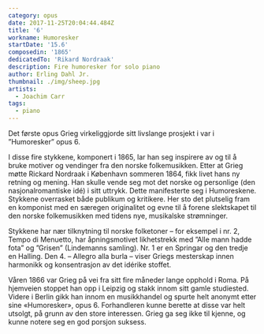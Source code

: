 ```yaml
---
category: opus
date: 2017-11-25T20:04:44.484Z
title: '6'
workname: Humoresker
startDate: '15.6'
composedin: '1865'
dedicatedTo: 'Rikard Nordraak'
description: Fire humoresker for solo piano
author: Erling Dahl Jr.
thumbnail: ./img/sheep.jpg
artists:
  - Joachim Carr
tags:
  - piano
---
```

Det første opus Grieg virkeliggjorde sitt livslange prosjekt i var i ”Humoresker”  opus 6.

I disse fire stykkene, komponert i 1865, lar han seg inspirere av og til å bruke motiver og vendinger fra den norske folkemusikken. Etter at Grieg møtte Rickard Nordraak i København sommeren 1864, fikk livet hans ny retning og mening. Han skulle vende seg mot det norske og personlige (den nasjonalromantiske idé) i sitt uttrykk. Dette manifesterte seg i Humoreskene. Stykkene overrasket både publikum og kritikere. Her sto det plutselig fram en komponist med en særegen originalitet og evne til å forene slektskapet til den norske folkemusikken med tidens nye, musikalske strømninger.

Stykkene har nær tilknytning til norske folketoner – for eksempel i nr. 2, Tempo di Menuetto, har åpningsmotivet likhetstrekk med ”Alle mann hadde fota” og ”Grisen” (Lindemanns samling). Nr. 1 er en Springar og den tredje en Halling. Den 4. – Allegro alla burla – viser Griegs mesterskap innen harmonikk og konsentrasjon av det idérike stoffet.

Våren 1866 var Grieg på vei fra sitt fire måneder lange opphold i Roma. På hjemveien stoppet han opp i Leipzig og stakk innom sitt gamle studiested. Videre i Berlin gikk han innom en musikkhandel og spurte helt anonymt etter sine «Humoresker», opus 6. Forhandleren kunne berette at disse var helt utsolgt, på grunn av den store interessen. Grieg ga seg ikke til kjenne, og kunne notere seg en god porsjon suksess.  
